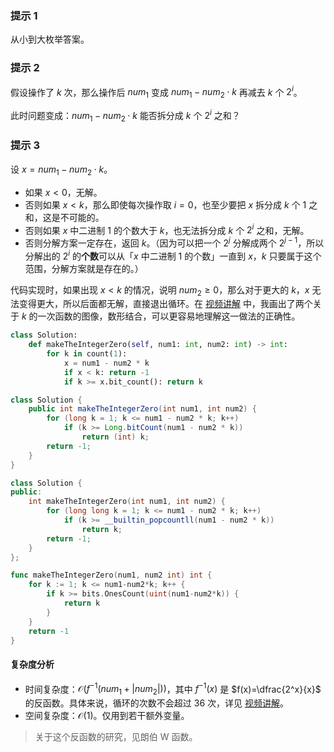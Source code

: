 ### 提示 1

从小到大枚举答案。

### 提示 2

假设操作了 $k$ 次，那么操作后 $\textit{num}_1$ 变成 $\textit{num}_1 - \textit{num}_2\cdot k$ 再减去 $k$ 个 $2^i$。

此时问题变成：$\textit{num}_1 - \textit{num}_2\cdot k$ 能否拆分成 $k$ 个 $2^i$ 之和？

### 提示 3

设 $x=\textit{num}_1 - \textit{num}_2\cdot k$。

- 如果 $x<0$，无解。
- 否则如果 $x<k$，那么即使每次操作取 $i=0$，也至少要把 $x$ 拆分成 $k$ 个 $1$ 之和，这是不可能的。
- 否则如果 $x$ 中二进制 $1$ 的个数大于 $k$，也无法拆分成 $k$ 个 $2^i$ 之和，无解。
- 否则分解方案一定存在，返回 $k$。（因为可以把一个 $2^j$ 分解成两个 $2^{j-1}$，所以分解出的 $2^i$ 的**个数**可以从「$x$ 中二进制 $1$ 的个数」一直到 $x$，$k$ 只要属于这个范围，分解方案就是存在的。）

代码实现时，如果出现 $x<k$ 的情况，说明 $\textit{num}_2\ge 0$，那么对于更大的 $k$，$x$ 无法变得更大，所以后面都无解，直接退出循环。在 [视频讲解](https://www.bilibili.com/video/BV1du41187ZN/) 中，我画出了两个关于 $k$ 的一次函数的图像，数形结合，可以更容易地理解这一做法的正确性。

```py [sol-Python3]
class Solution:
    def makeTheIntegerZero(self, num1: int, num2: int) -> int:
        for k in count(1):
            x = num1 - num2 * k
            if x < k: return -1
            if k >= x.bit_count(): return k
```

```java [sol-Java]
class Solution {
    public int makeTheIntegerZero(int num1, int num2) {
        for (long k = 1; k <= num1 - num2 * k; k++)
            if (k >= Long.bitCount(num1 - num2 * k))
                return (int) k;
        return -1;
    }
}
```

```cpp [sol-C++]
class Solution {
public:
    int makeTheIntegerZero(int num1, int num2) {
        for (long long k = 1; k <= num1 - num2 * k; k++)
            if (k >= __builtin_popcountll(num1 - num2 * k))
                return k;
        return -1;
    }
};
```

```go [sol-Go]
func makeTheIntegerZero(num1, num2 int) int {
	for k := 1; k <= num1-num2*k; k++ {
		if k >= bits.OnesCount(uint(num1-num2*k)) {
			return k
		}
	}
	return -1
}
```

#### 复杂度分析

- 时间复杂度：$\mathcal{O}(f^{-1}(\textit{num}_1+|\textit{num}_2|))$，其中 $f^{-1}(x)$ 是 $f(x)=\dfrac{2^x}{x}$ 的反函数。具体来说，循环的次数不会超过 $36$ 次，详见 [视频讲解](https://www.bilibili.com/video/BV1du41187ZN/)。
- 空间复杂度：$\mathcal{O}(1)$。仅用到若干额外变量。

> 关于这个反函数的研究，见朗伯 W 函数。
